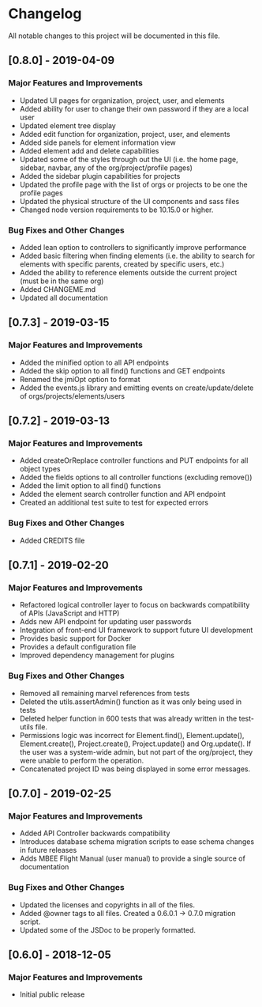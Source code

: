 # Changelog
All notable changes to this project will be documented in this file.

## [0.8.0] - 2019-04-09
### Major Features and Improvements
* Updated UI pages for organization, project, user, and elements
* Added ability for user to change their own password if they are a local user
* Updated element tree display
* Added edit function for organization, project, user, and elements
* Added side panels for element information view
* Added element add and delete capabilities
* Updated some of the styles through out the UI (i.e. the home page, sidebar, navbar, any of the org/project/profile pages)
* Added the sidebar plugin capabilities for projects
* Updated the profile page with the list of orgs or projects to be one the profile pages
* Updated the physical structure of the UI components and sass files
* Changed node version requirements to be 10.15.0 or higher.

### Bug Fixes and Other Changes
* Added lean option to controllers to significantly improve performance
* Added basic filtering when finding elements (i.e. the ability to search for elements with specific parents, created by specific users, etc.)
* Added the ability to reference elements outside the current project (must be in the same org)
* Added CHANGEME.md
* Updated all documentation

## [0.7.3] - 2019-03-15
### Major Features and Improvements
* Added the minified option to all API endpoints
* Added the skip option to all find() functions and GET endpoints
* Renamed the jmiOpt option to format
* Added the events.js library and emitting events on create/update/delete of orgs/projects/elements/users

## [0.7.2] - 2019-03-13
### Major Features and Improvements
* Added createOrReplace controller functions and PUT endpoints for all object types
* Added the fields options to all controller functions (excluding remove())
* Added the limit option to all find() functions
* Added the element search controller function and API endpoint
* Created an additional test suite to test for expected errors

### Bug Fixes and Other Changes
* Added CREDITS file

## [0.7.1] - 2019-02-20
### Major Features and Improvements
* Refactored logical controller layer to focus on backwards compatibility of APIs (JavaScript and HTTP)
* Adds new API endpoint for updating user passwords
* Integration of front-end UI framework to support future UI development
* Provides basic support for Docker
* Provides a default configuration file
* Improved dependency management for plugins

### Bug Fixes and Other Changes
* Removed all remaining marvel references from tests
* Deleted the utils.assertAdmin() function as it was only being used in tests
* Deleted helper function in 600 tests that was already written in the test-utils file.
* Permissions logic was incorrect for Element.find(), Element.update(), Element.create(), Project.create(), Project.update() and Org.update(). If the user was a system-wide admin, but not part of the org/project, they were unable to perform the operation.
* Concatenated project ID was being displayed in some error messages.

## [0.7.0] - 2019-02-25
### Major Features and Improvements
* Added API Controller backwards compatibility
* Introduces database schema migration scripts to ease schema changes in future releases
* Adds MBEE Flight Manual (user manual) to provide a single source of documentation

### Bug Fixes and Other Changes
* Updated the licenses and copyrights in all of the files.
* Added @owner tags to all files. Created a 0.6.0.1 -> 0.7.0 migration script.
* Updated some of the JSDoc to be properly formatted.

## [0.6.0] - 2018-12-05
### Major Features and Improvements
* Initial public release
